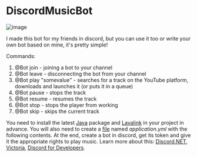 # DiscordMusicBot
![image](https://github.com/Zafkiel2107/DiscordMusicBot-.NET-8.0/assets/52140626/831d585c-849e-40c3-8e59-d63c65f69a19)

I made this bot for my friends in discord, but you can use it too or write your own bot based on mine, it's pretty simple!

Commands:

1. @Bot join - joining a bot to your channel
2. @Bot leave - disconnecting the bot from your channel
3. @Bot play "somevalue" - searches for a track on the YouTube platform, downloads and launches it (or puts it in a queue)
4. @Bot pause - stops the track
5. @Bot resume - resumes the track
6. @Bot stop - stops the player from working
7. @Bot skip - skips the current track

You need to install the latest [Java](https://www.oracle.com/java/technologies/downloads/) package and [Lavalink](https://github.com/lavalink-devs/Lavalink/releases) in your project in advance. You will also need to create a [file](https://lavalink.dev/configuration/index.html) named _application.yml_ with the following contents. At the end, create a bot in discord, get its token and give it the appropriate rights to play music. Learn more about this: [Discord.NET](https://github.com/discord-net/Discord.Net), [Victoria](https://github.com/Yucked/Victoria), [Discord for Developers](https://discord.com/developers/applications).
